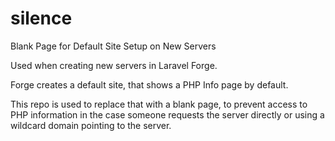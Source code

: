 # silence
Blank Page for Default Site Setup on New Servers

Used when creating new servers in Laravel Forge.

Forge creates a default site, that shows a PHP Info page by default.

This repo is used to replace that with a blank page, to prevent access to PHP information in the case someone requests the server directly or using a wildcard domain pointing to the server.
